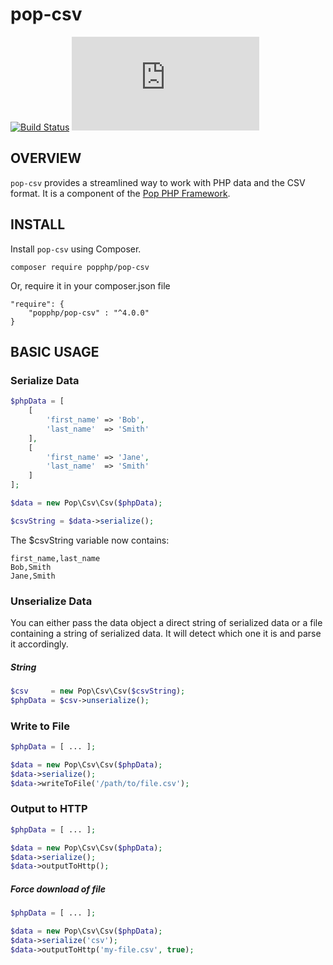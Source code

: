 pop-csv
=======

[![Build Status](https://github.com/popphp/pop-csv/workflows/phpunit/badge.svg)](https://github.com/popphp/pop-csv/actions)
[![Coverage Status](http://cc.popphp.org/coverage.php?comp=pop-csv)](http://cc.popphp.org/pop-csv/)

OVERVIEW
--------
`pop-csv` provides a streamlined way to work with PHP data and the CSV format.
It is a component of the [Pop PHP Framework](http://www.popphp.org/).

INSTALL
-------

Install `pop-csv` using Composer.

    composer require popphp/pop-csv

Or, require it in your composer.json file

    "require": {
        "popphp/pop-csv" : "^4.0.0"
    }


BASIC USAGE
-----------

### Serialize Data

```php
$phpData = [
    [
        'first_name' => 'Bob',
        'last_name'  => 'Smith'
    ],
    [
        'first_name' => 'Jane',
        'last_name'  => 'Smith'
    ]
];

$data = new Pop\Csv\Csv($phpData);

$csvString = $data->serialize();
```

The $csvString variable now contains:

    first_name,last_name
    Bob,Smith
    Jane,Smith

### Unserialize Data

You can either pass the data object a direct string of serialized data or a file containing a string of
serialized data. It will detect which one it is and parse it accordingly.

##### String

```php
$csv     = new Pop\Csv\Csv($csvString);
$phpData = $csv->unserialize();
```

### Write to File

```php
$phpData = [ ... ];

$data = new Pop\Csv\Csv($phpData);
$data->serialize();
$data->writeToFile('/path/to/file.csv');
```

### Output to HTTP

```php
$phpData = [ ... ];

$data = new Pop\Csv\Csv($phpData);
$data->serialize();
$data->outputToHttp();
```

##### Force download of file

```php
$phpData = [ ... ];

$data = new Pop\Csv\Csv($phpData);
$data->serialize('csv');
$data->outputToHttp('my-file.csv', true);
```

